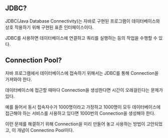 ## JDBC?
JDBC(Java Database Connectivity)는 자바로 구현된 프로그램이 데이터베이스와 상호 작용하기 위해 구현된 표준 인터페이스이다.

JDBC를 사용하면 데이터베이스에 연결하고 쿼리를 실행하는 등의 작업을 수행할 수 있다.

## Connection Pool?
자바 프로그램에서 데이터베이스에 접속하기 위해서는 JDBC를 통해 Connection을 가져와야 한다. 

데이터베이스에 접근할 때마다 Connection을 생성한다면 시간이 오래걸린다는 문제가 있다.

예를 들어서 동시 접속자수가 1000명이라고 가정하고 1000명이 모두 데이터베이스에 접근해야 하는 서비스를 사용하고 있다면 1000번의 Connection을 생성해야 한다.

이런 문제를 해결하기 위해 Connection을 미리 만들어 놓고 사용하는 방법이 고안되었고, 이 개념이 Connectino Pool이다.
